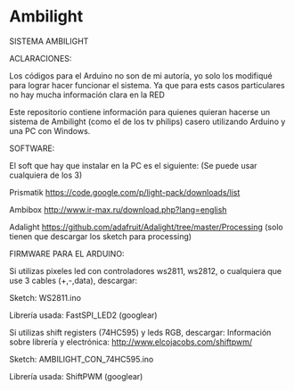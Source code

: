 Ambilight
=========

SISTEMA AMBILIGHT 

ACLARACIONES:

Los códigos para el Arduino no son de mi autoría, yo solo los modifiqué para lograr hacer funcionar el sistema. Ya que para ests casos particulares no hay mucha información clara en la RED


Este repositorio contiene información para quienes quieran hacerse un sistema de Ambilight (como el de los tv philips) casero utilizando Arduino y una PC con Windows.

SOFTWARE:

El soft que hay que instalar en la PC es el siguiente:
(Se puede usar cualquiera de los 3)

Prismatik 
https://code.google.com/p/light-pack/downloads/list

Ambibox
http://www.ir-max.ru/download.php?lang=english

Adalight
https://github.com/adafruit/Adalight/tree/master/Processing
(solo tienen que descargar los sketch para processing)

FIRMWARE PARA EL ARDUINO:

Si utilizas pixeles led con controladores ws2811, ws2812, o cualquiera que use 3 cables (+,-,data), descargar:

Sketch:
WS2811.ino

Librería usada:
FastSPI_LED2 (googlear)

Si utilizas shift registers (74HC595) y leds RGB, descargar:
Información sobre librería y electrónica: http://www.elcojacobs.com/shiftpwm/

Sketch:
AMBILIGHT_CON_74HC595.ino

Librería usada:
ShiftPWM (googlear)



